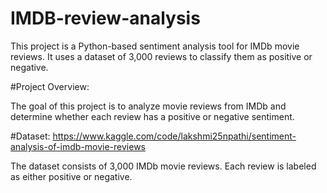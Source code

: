 # IMDB-review-analysis
This project is a Python-based sentiment analysis tool for IMDb movie reviews. It uses a dataset of 3,000 reviews to classify them as positive or negative.

#Project Overview:

The goal of this project is to analyze movie reviews from IMDb and determine whether each review has a positive or negative sentiment.

#Dataset: https://www.kaggle.com/code/lakshmi25npathi/sentiment-analysis-of-imdb-movie-reviews

The dataset consists of 3,000 IMDb movie reviews. Each review is labeled as either positive or negative.
